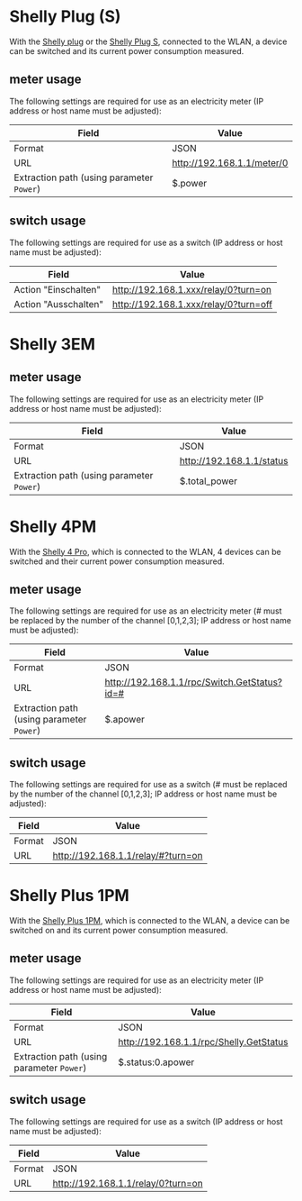 # Shelly Plug (S)
With the [Shelly plug](https://shelly.cloud/shelly-plug/) or the [Shelly Plug S](https://shelly.cloud/knowledge-base/devices/shelly-plug-s/), connected to the WLAN, a device can be switched and its current power consumption measured.

## meter usage
The following settings are required for use as an electricity meter (IP address or host name must be adjusted):

| Field                                     | Value                      |
|-------------------------------------------|----------------------------|
| Format                                    | JSON                       |
| URL                                       | http://192.168.1.1/meter/0 |
| Extraction path (using parameter `Power`) | $.power                    |

## switch usage
The following settings are required for use as a switch (IP address or host name must be adjusted):

| Field                | Value                                 |
|----------------------|---------------------------------------|
| Action "Einschalten" | http://192.168.1.xxx/relay/0?turn=on  |
| Action "Ausschalten" | http://192.168.1.xxx/relay/0?turn=off |

# Shelly 3EM
## meter usage
The following settings are required for use as an electricity meter (IP address or host name must be adjusted):

| Field                                     | Value                     |
|-------------------------------------------|---------------------------|
| Format                                    | JSON                      |
| URL                                       | http://192.168.1.1/status |
| Extraction path (using parameter `Power`) | $.total_power             |

# Shelly 4PM
With the [Shelly 4 Pro](https://shelly.cloud/shelly-4-pro/), which is connected to the WLAN, 4 devices can be switched and their current power consumption measured.

## meter usage
The following settings are required for use as an electricity meter (# must be replaced by the number of the channel [0,1,2,3]; IP address or host name must be adjusted):

| Field                                      | Value                                        |
|--------------------------------------------|----------------------------------------------|
| Format                                     | JSON                                         |
| URL                                        | http://192.168.1.1/rpc/Switch.GetStatus?id=# |
| Extraction path (using parameter `Power`)  | $.apower                                     |

## switch usage
The following settings are required for use as a switch (# must be replaced by the number of the channel [0,1,2,3]; IP address or host name must be adjusted):

| Field                                  | Value                              |
|----------------------------------------|------------------------------------|
| Format                                 | JSON                               |
| URL                                    | http://192.168.1.1/relay/#?turn=on |

# Shelly Plus 1PM
With the [Shelly Plus 1PM](https://shelly.cloud/shelly-plus-1pm/), which is connected to the WLAN, a device can be switched on and its current power consumption measured.

## meter usage
The following settings are required for use as an electricity meter (IP address or host name must be adjusted):

| Field                                      | Value                                   |
|--------------------------------------------|-----------------------------------------|
| Format                                     | JSON                                    |
| URL                                        | http://192.168.1.1/rpc/Shelly.GetStatus |
| Extraction path (using parameter `Power`)  | $.status:0.apower                       |

## switch usage
The following settings are required for use as a switch (IP address or host name must be adjusted):

| Field                          | Value                              |
|--------------------------------|------------------------------------|
| Format                         | JSON                               |
| URL                            | http://192.168.1.1/relay/0?turn=on |
